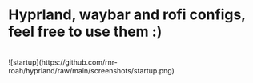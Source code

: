 # Hyprland, waybar and rofi configs, feel free to use them :)
<br>
![startup](https://github.com/rnr-roah/hyprland/raw/main/screenshots/startup.png)
